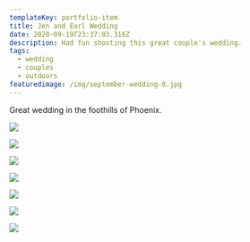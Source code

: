 ```yaml
---
templateKey: portfolio-item
title: Jen and Earl Wedding
date: 2020-09-19T23:37:03.316Z
description: Had fun shooting this great couple's wedding.
tags:
  - wedding
  - couples
  - outdoors
featuredimage: /img/september-wedding-8.jpg
---
```

Great wedding in the foothills of Phoenix.



![](/img/september-wedding-1.jpg)

![](/img/september-wedding-2.jpg)

![](/img/september-wedding-3.jpg)

![](/img/september-wedding-4.jpg)

![](/img/september-wedding-6.jpg)

![](/img/september-wedding-7.jpg)

![](/img/september-wedding-8.jpg)